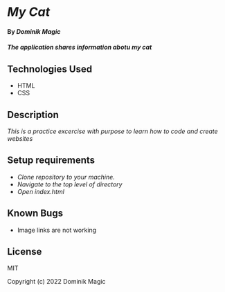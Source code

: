 # _My Cat_

#### By _**Dominik Magic**_

#### _The application shares information abotu my cat_

## Technologies Used

* HTML
* CSS

## Description

_This is a practice excercise with purpose to learn how to code and create websites_

## Setup requirements

* _Clone repository to your machine._
* _Navigate to the top level of directory_
* _Open index.html_

## Known Bugs

* Image links are not working

## License

MIT

Copyright (c) 2022 Dominik Magic